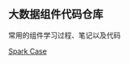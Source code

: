 ## 大数据组件代码仓库
常用的组件学习过程、笔记以及代码

[Spark Case](https://github.com/w749/bigdata-example/blob/master/spark-test/README.md)